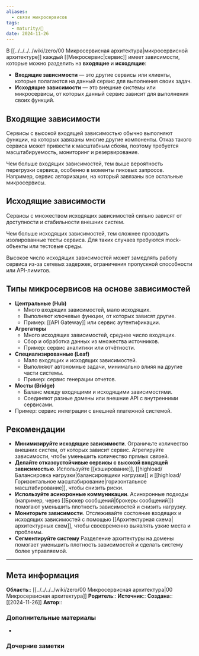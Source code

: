 ```yaml
---
aliases:
  - связи микросервисов
tags:
  - maturity/🌱
date: 2024-11-26
---
```

В [[../../../../wiki/zero/00 Микросервисная архитектура|микросервисной архитектуре]] каждый [[Микросервис|сервис]] имеет зависимости, которые можно разделить на **входящие** и **исходящие**:
- **Входящие зависимости** — это другие сервисы или клиенты, которые полагаются на данный сервис для выполнения своих задач.
- **Исходящие зависимости** — это внешние системы или микросервисы, от которых данный сервис зависит для выполнения своих функций.
## Входящие зависимости
Сервисы с высокой входящей зависимостью обычно выполняют функции, на которых завязаны многие другие компоненты. Отказ такого сервиса может привести к масштабным сбоям, поэтому требуется масштабируемость, мониторинг и резервирование.

Чем больше входящих зависимостей, тем выше вероятность перегрузки сервиса, особенно в моменты пиковых запросов. Например, сервис авторизации, на который завязаны все остальные микросервисы.
## Исходящие зависимости
Сервисы с множеством исходящих зависимостей сильно зависят от доступности и стабильности внешних систем.

Чем больше исходящих зависимостей, тем сложнее проводить изолированные тесты сервиса. Для таких случаев требуются mock-объекты или тестовые среды.

Высокое число исходящих зависимостей может замедлять работу сервиса из-за сетевых задержек, ограничения пропускной способности или API-лимитов.
## Типы микросервисов на основе зависимостей
- **Центральные (Hub)**
	- Много входящих зависимостей, мало исходящих.
	- Выполняют ключевые функции, от которых зависят другие.
	- Пример: [[API Gateway]] или сервис аутентификации.
- **Агрегаторы**
	- Много исходящих зависимостей, среднее число входящих.
	- Сбор и обработка данных из множества источников.
	- Пример: сервис аналитики или отчётности.
- **Специализированные (Leaf)**
	- Мало входящих и исходящих зависимостей.
	- Выполняют автономные задачи, минимально влияя на другие части системы.
	- Пример: сервис генерации отчетов.
- **Мосты (Bridge)**
	- Баланс между входящими и исходящими зависимостями.
	- Соединяют разные домены или внешние API с внутренними сервисами.
- Пример: сервис интеграции с внешней платежной системой.
## Рекомендации
- **Минимизируйте исходящие зависимости**. Ограничьте количество внешних систем, от которых зависит сервис. Агрегируйте зависимости, чтобы уменьшить количество прямых связей.
- **Делайте отказоустойчивые сервисы с высокой входящей зависимостью**. Используйте [[кэширование]], [[highload/Балансировка нагрузки|балансировщики нагрузки]] и [[highload/Горизонтальное масштабирование|горизонтальное масштабирование]], чтобы снизить риски.
- **Используйте асинхронные коммуникации**. Асинхронные подходы (например, через [[Брокер сообщений|брокеры сообщений]]) помогают уменьшить плотность зависимостей и снизить нагрузку.
- **Мониторьте зависимости**. Отслеживайте состояние входящих и исходящих зависимостей с помощью [[Архитектурная схема|архитектурных схем]], чтобы своевременно выявлять узкие места и проблемы.
- **Сегментируйте систему** Разделение архитектуры на домены помогает уменьшить плотность зависимостей и сделать систему более управляемой.
***
## Мета информация
**Область**:: [[../../../../wiki/zero/00 Микросервисная архитектура|00 Микросервисная архитектура]]
**Родитель**:: 
**Источник**:: 
**Создана**:: [[2024-11-26]]
**Автор**:: 
### Дополнительные материалы
- 

### Дочерние заметки
<!-- QueryToSerialize: LIST FROM [[]] WHERE contains(Родитель, this.file.link) or contains(parents, this.file.link) -->

